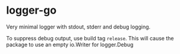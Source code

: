 # logger-go

Very minimal logger with stdout, stderr and debug logging.

To suppress debug output, use build tag `release`.
This will cause the package to use an empty io.Writer for logger.Debug

